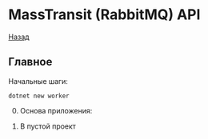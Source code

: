 # MassTransit (RabbitMQ) API

[Назад](./../../README.md)

## Главное

Начальные шаги:

```sharp
dotnet new worker
```

0. Основа приложения: 

1. В пустой проект
